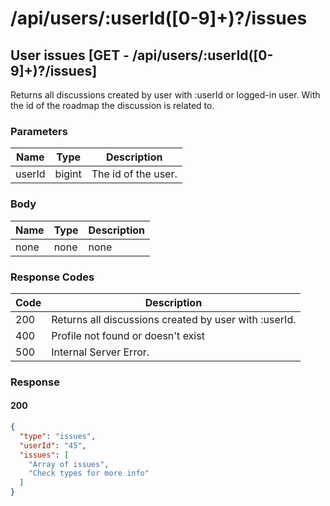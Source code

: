 # /api/users/:userId([0-9]+)?/issues

## User issues [GET - /api/users/:userId([0-9]+)?/issues]

Returns all discussions created by user with :userId or logged-in user.
With the id of the roadmap the discussion is related to.

### Parameters

| Name   | Type   | Description         |
|--------|--------|---------------------|
| userId | bigint | The id of the user. |

### Body

| Name | Type | Description |
|------|------|-------------|
| none | none | none        |

### Response Codes

| Code | Description                                           |
|------|-------------------------------------------------------|
| 200  | Returns all discussions created by user with :userId. |
| 400  | Profile not found or doesn't exist                    |
| 500  | Internal Server Error.                                |

### Response

#### 200

```json
{
  "type": "issues",
  "userId": "45",
  "issues": [
    "Array of issues",
    "Check types for more info"
  ]
}
```